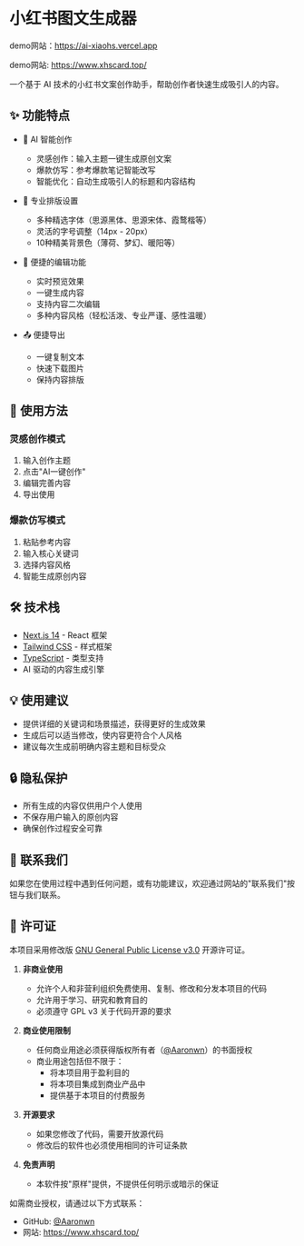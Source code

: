 # 小红书图文生成器

demo网站：https://ai-xiaohs.vercel.app

demo网站: https://www.xhscard.top/


一个基于 AI 技术的小红书文案创作助手，帮助创作者快速生成吸引人的内容。

## ✨ 功能特点

- 🤖 AI 智能创作
  - 灵感创作：输入主题一键生成原创文案
  - 爆款仿写：参考爆款笔记智能改写
  - 智能优化：自动生成吸引人的标题和内容结构

- 🎨 专业排版设置
  - 多种精选字体（思源黑体、思源宋体、霞鹜楷等）
  - 灵活的字号调整（14px - 20px）
  - 10种精美背景色（薄荷、梦幻、暖阳等）

- 💫 便捷的编辑功能
  - 实时预览效果
  - 一键生成内容
  - 支持内容二次编辑
  - 多种内容风格（轻松活泼、专业严谨、感性温暖）

- 📤 便捷导出
  - 一键复制文本
  - 快速下载图片
  - 保持内容排版

## 🚀 使用方法

### 灵感创作模式
1. 输入创作主题
2. 点击"AI一键创作"
3. 编辑完善内容
4. 导出使用

### 爆款仿写模式
1. 粘贴参考内容
2. 输入核心关键词
3. 选择内容风格
4. 智能生成原创内容

## 🛠️ 技术栈

- [Next.js 14](https://nextjs.org/) - React 框架
- [Tailwind CSS](https://tailwindcss.com/) - 样式框架
- [TypeScript](https://www.typescriptlang.org/) - 类型支持
- AI 驱动的内容生成引擎

## 💡 使用建议

- 提供详细的关键词和场景描述，获得更好的生成效果
- 生成后可以适当修改，使内容更符合个人风格
- 建议每次生成前明确内容主题和目标受众

## 🔒 隐私保护

- 所有生成的内容仅供用户个人使用
- 不保存用户输入的原创内容
- 确保创作过程安全可靠

## 🤝 联系我们

如果您在使用过程中遇到任何问题，或有功能建议，欢迎通过网站的"联系我们"按钮与我们联系。

## 📄 许可证

本项目采用修改版 [GNU General Public License v3.0](https://www.gnu.org/licenses/gpl-3.0.en.html) 开源许可证。

1. **非商业使用**
   - 允许个人和非营利组织免费使用、复制、修改和分发本项目的代码
   - 允许用于学习、研究和教育目的
   - 必须遵守 GPL v3 关于代码开源的要求

2. **商业使用限制**
   - 任何商业用途必须获得版权所有者（[@Aaronwn](https://github.com/Aaronwn)）的书面授权
   - 商业用途包括但不限于：
     * 将本项目用于盈利目的
     * 将本项目集成到商业产品中
     * 提供基于本项目的付费服务

3. **开源要求**
   - 如果您修改了代码，需要开放源代码
   - 修改后的软件也必须使用相同的许可证条款

4. **免责声明**
   - 本软件按"原样"提供，不提供任何明示或暗示的保证

如需商业授权，请通过以下方式联系：
- GitHub: [@Aaronwn](https://github.com/Aaronwn)
- 网站: https://www.xhscard.top/
